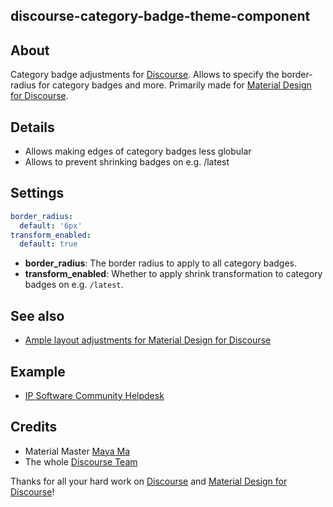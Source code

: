 ## discourse-category-badge-theme-component

## About
Category badge adjustments for [Discourse].
Allows to specify the border-radius for category badges and more.
Primarily made for [Material Design for Discourse].

## Details
- Allows making edges of category badges less globular
- Allows to prevent shrinking badges on e.g. /latest

## Settings
```yaml
border_radius:
  default: '6px'
transform_enabled:
  default: true
```
- **border_radius**:
  The border radius to apply to all category badges.
- **transform_enabled**:
  Whether to apply shrink transformation to category badges on e.g. `/latest`.

## See also
- [Ample layout adjustments for Material Design for Discourse]

## Example
- [IP Software Community Helpdesk]

## Credits
- Material Master [Maya Ma]
- The whole [Discourse Team]

Thanks for all your hard work on [Discourse] and [Material Design for Discourse]!

[Discourse]: https://discourse.org
[Material Design for Discourse]: https://github.com/Daemonite/discourse-material-theme
[Maya Ma]: https://github.com/sesemaya
[Discourse Team]: https://www.discourse.org/team
[IP Software Community Helpdesk]: https://meta.ip-tools.org/

[Ample layout adjustments for Material Design for Discourse]: https://github.com/ip-tools/discourse-material-theme-ample

